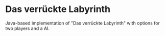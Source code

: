 # Das verrückte Labyrinth
Java-based implementation of "Das verrückte Labyrinth" with options for two players and a AI.
